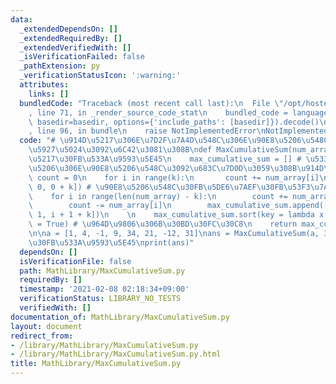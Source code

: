 ```yaml
---
data:
  _extendedDependsOn: []
  _extendedRequiredBy: []
  _extendedVerifiedWith: []
  _isVerificationFailed: false
  _pathExtension: py
  _verificationStatusIcon: ':warning:'
  attributes:
    links: []
  bundledCode: "Traceback (most recent call last):\n  File \"/opt/hostedtoolcache/Python/3.10.6/x64/lib/python3.10/site-packages/onlinejudge_verify/documentation/build.py\"\
    , line 71, in _render_source_code_stat\n    bundled_code = language.bundle(stat.path,\
    \ basedir=basedir, options={'include_paths': [basedir]}).decode()\n  File \"/opt/hostedtoolcache/Python/3.10.6/x64/lib/python3.10/site-packages/onlinejudge_verify/languages/python.py\"\
    , line 96, in bundle\n    raise NotImplementedError\nNotImplementedError\n"
  code: "# \u914D\u5217\u306E\u7D2F\u7A4D\u548C\u306E\u90E8\u5206\u548C\u306E\u6700\
    \u5927\u5024\u3092\u6C42\u3081\u308B\ndef MaxCumulativeSum(num_array, k): # \u914D\
    \u5217\u30FB\u533A\u9593\u5E45\n    max_cumulative_sum = [] # \u533A\u9593\u5E45\
    \u5206\u306E\u90E8\u5206\u548C\u3092\u683C\u7D0D\u3059\u308B\u914D\u5217\n   \
    \ count = 0\n    for i in range(k):\n       count += num_array[i]\n    max_cumulative_sum.append([count,\
    \ 0, 0 + k]) # \u90E8\u5206\u548C\u30FB\u5DE6\u7AEF\u30FB\u53F3\u7AEF\n    \n\
    \    for i in range(len(num_array) - k):\n        count += num_array[i + k]\n\
    \        count -= num_array[i]\n        max_cumulative_sum.append([count, i +\
    \ 1, i + 1 + k])\n    \n    max_cumulative_sum.sort(key = lambda x: x[0], reverse\
    \ = True) # \u964D\u9806\u306B\u30BD\u30FC\u30C8\n    return max_cumulative_sum[0]\n\
    \n\na = [1, 4, -1, 9, 34, 21, -12, 31]\nans = MaxCumulativeSum(a, 3) # \u914D\u5217\
    \u30FB\u533A\u9593\u5E45\nprint(ans)"
  dependsOn: []
  isVerificationFile: false
  path: MathLibrary/MaxCumulativeSum.py
  requiredBy: []
  timestamp: '2021-02-08 02:18:34+09:00'
  verificationStatus: LIBRARY_NO_TESTS
  verifiedWith: []
documentation_of: MathLibrary/MaxCumulativeSum.py
layout: document
redirect_from:
- /library/MathLibrary/MaxCumulativeSum.py
- /library/MathLibrary/MaxCumulativeSum.py.html
title: MathLibrary/MaxCumulativeSum.py
---
```

